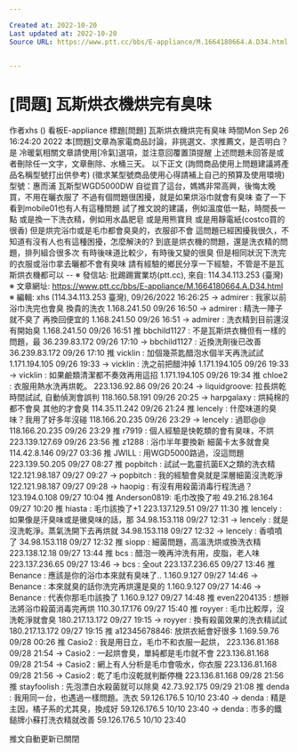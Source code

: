 ```yaml
---

Created at: 2022-10-20
Last updated at: 2022-10-20
Source URL: https://www.ptt.cc/bbs/E-appliance/M.1664180664.A.D34.html


---
```


# [問題] 瓦斯烘衣機烘完有臭味


作者xhs ()
看板E-appliance
標題\[問題\] 瓦斯烘衣機烘完有臭味
時間Mon Sep 26 16:24:20 2022
本\[問題\]文章為家電商品討論，非挑選文、求推薦文，是否明白？是 冷暖氣相關文章請使用\[冷氣\]選項，並注意回覆置頂提醒 上述問題未回答是或者刪除任一文字，文章刪除、水桶三天。 以下正文 (詢問商品使用上問題建議將產品名稱型號打出供參考) (徵求某型號商品使用心得請補上自己的預算及使用環境) 型號：惠而浦 瓦斯型WGD5000DW 自從買了這台，媽媽非常高興，後悔太晚買，不用在曬衣服了 不過有個問題很困擾，就是如果烘浴巾就會有臭味 查了一下看到mobile01也有人有這種問題 試了推文說的建議，例如溫度低一點，時間長一點 或是換一下洗衣精，例如用水晶肥皂 或是用熊寶貝 或是用靜電紙(costco買的很香) 但是烘完浴巾或是毛巾都會臭臭的，衣服卻不會 這問題已經困擾我很久，不知道有沒有人也有這種困擾，怎麼解決的? 到底是烘衣機的問題，還是洗衣精的問題，排列組合很多次 有時後味道比較少，有時後又變的很臭 但是相同狀況下洗完的衣服或浴巾拿去曬都不會有臭味 請有經驗的鄉民分享一下經驗，不管是不是瓦斯烘衣機都可以 -- ※ 發信站: 批踢踢實業坊(ptt.cc), 來自: 114.34.113.253 (臺灣) ※ 文章網址: <https://www.ptt.cc/bbs/E-appliance/M.1664180664.A.D34.html> ※ 編輯: xhs (114.34.113.253 臺灣), 09/26/2022 16:26:25
→ admirer : 我家以前浴巾洗完也會臭 換貴的洗衣 1.168.241.50 09/26 16:50
→ admirer : 精洗一陣子就不臭了 再換回便宜的 1.168.241.50 09/26 16:51
→ admirer : 洗衣精到目前還沒有開始臭 1.168.241.50 09/26 16:51
推 bbchild1127 : 不是瓦斯烘衣機但有一樣的問題，最 36.239.83.172 09/26 17:10
→ bbchild1127 : 近換洗劑後已改善 36.239.83.172 09/26 17:10
推 vicklin : 加個幾茶匙醋泡水個半天再洗試試 1.171.194.105 09/26 19:33
→ vicklin : 洗之前把醋沖掉 1.171.194.105 09/26 19:33
→ vicklin : 如果鹼類清潔都不奏效再用這招 1.171.194.105 09/26 19:34
推 chloe2 : 衣服用熱水洗再烘乾。 223.136.92.86 09/26 20:24
→ liquidgroove: 拉長烘乾時間試試, 自動偵測會誤判 118.160.58.191 09/26 20:25
→ harpgalaxy : 烘純棉的都不會臭 其他的才會臭 114.35.11.242 09/26 21:24
推 lencely : 什麼味道的臭味？我用了好多年沒碰 118.166.20.235 09/26 23:29
→ lencely : 過耶@@ 118.166.20.235 09/26 23:29
推 r7919 : 個人經驗是快乾類的會有臭味，不烘 223.139.127.69 09/26 23:56
推 z1288 : 浴巾半年要換新 細菌卡太多就會臭 114.42.8.146 09/27 03:36
推 JWILL : 用WGD5000路過，沒這問題 223.139.50.205 09/27 08:27
推 popbitch : 試試一匙靈抗菌EX之類的洗衣精 122.121.98.187 09/27 09:27
→ popbitch : 我的經驗會臭就是深層細菌沒洗乾淨 122.121.98.187 09/27 09:28
→ haopig : 有沒有用殺菌消毒行程洗過？ 123.194.0.108 09/27 10:04
推 Anderson0819: 毛巾改換了啦 49.216.28.164 09/27 10:20
推 hiasta : 毛巾該換了+1 223.137.129.51 09/27 11:30
推 lencely : 如果像是汗臭味或是黴臭味的話，那 34.98.153.118 09/27 12:31
→ lencely : 就是沒洗乾淨。蒸氣洗開下去再烘就 34.98.153.118 09/27 12:32
→ lencely : 香噴噴了 34.98.153.118 09/27 12:32
推 siopp : 細菌問題，高溫洗烘或換洗衣精 223.138.12.18 09/27 13:44
推 bcs : 醋泡一晚再沖洗有用，皮脂，老人味 223.137.236.65 09/27 13:46
→ bcs : 全out 223.137.236.65 09/27 13:46
推 Benance : 應該是你的浴巾本來就有臭味了.. 1.160.9.127 09/27 14:46
→ Benance : 本來就臭的話你洗完再烘還是臭的 1.160.9.127 09/27 14:46
→ Benance : 代表你那毛巾該換了 1.160.9.127 09/27 14:48
推 even2204135 : 想辦法將浴巾殺菌消毒完再烘 110.30.17.176 09/27 15:40
推 royyer : 毛巾比較厚，沒洗乾淨就會臭 180.217.13.172 09/27 19:15
→ royyer : 換有殺菌效果的洗衣精試試 180.217.13.172 09/27 19:15
推 a12345678846: 放烘衣紙會好很多 1.169.59.76 09/28 00:26
推 Casio2 : 我是用日立，毛巾不和衣服一起烘， 223.136.81.168 09/28 21:54
→ Casio2 : 一起烘會臭，單純都是毛巾就不會 223.136.81.168 09/28 21:54
→ Casio2 : 網上有人分析是毛巾會吸水，你衣服 223.136.81.168 09/28 21:56
→ Casio2 : 乾了毛巾沒乾就判斷停機 223.136.81.168 09/28 21:56
推 stayfoolish : 先泡漂白水殺菌就可以除臭 42.73.92.175 09/29 21:08
推 denda : 我用同一台，也遇過一樣問題。洗衣 59.126.176.5 10/10 23:40
→ denda : 精是主因，橘子系的尤其臭，換成好 59.126.176.5 10/10 23:40
→ denda : 市多的鐵鎚牌小蘇打洗衣精就改善 59.126.176.5 10/10 23:40

推文自動更新已關閉

